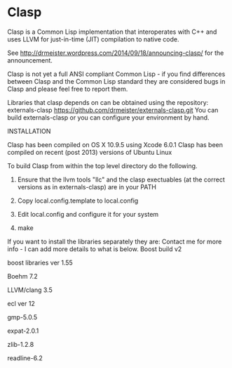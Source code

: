 Clasp
===============
Clasp is a Common Lisp implementation that interoperates with C++ and uses LLVM for just-in-time (JIT) compilation to native code.

See http://drmeister.wordpress.com/2014/09/18/announcing-clasp/ for the announcement.

Clasp is not yet a full ANSI compliant Common Lisp - if you find differences between Clasp and the Common Lisp standard they are considered bugs in Clasp and please feel free to report them.

Libraries that clasp depends on can be obtained using the repository: externals-clasp
https://github.com/drmeister/externals-clasp.git
You can build externals-clasp or you can configure your environment by hand.

INSTALLATION

Clasp has been compiled on OS X 10.9.5 using Xcode 6.0.1
Clasp has been compiled on recent (post 2013) versions of Ubuntu Linux

To build Clasp from within the top level directory do the following.

1) Ensure that the llvm tools "llc" and the clasp exectuables (at the correct versions as in externals-clasp) are in your PATH

2) Copy local.config.template to local.config

3) Edit local.config and configure it for your system

4) make


If you want to install the libraries separately they are:
Contact me for more info - I can add more details to what is below.
Boost build v2<p>
boost libraries ver 1.55<p>
Boehm 7.2<p>
LLVM/clang 3.5<p>
ecl ver 12<p>
gmp-5.0.5<p>
expat-2.0.1<p>
zlib-1.2.8<p>
readline-6.2<p>
                                                                                                        
